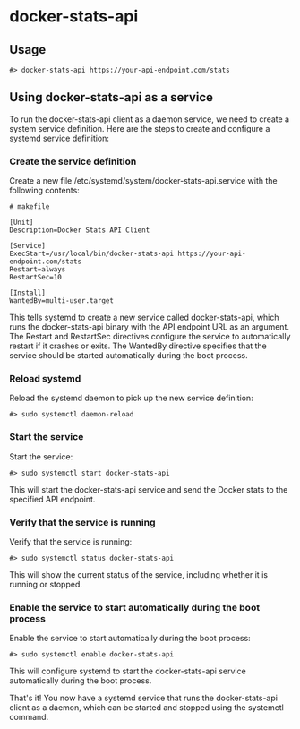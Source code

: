 # docker-stats-api

## Usage

    #> docker-stats-api https://your-api-endpoint.com/stats

## Using docker-stats-api as a service

To run the docker-stats-api client as a daemon service, we need to create a system service definition. Here are the steps to create and configure a systemd service definition:

### Create the service definition

Create a new file /etc/systemd/system/docker-stats-api.service with the following contents:

    # makefile

    [Unit]
    Description=Docker Stats API Client

    [Service]
    ExecStart=/usr/local/bin/docker-stats-api https://your-api-endpoint.com/stats
    Restart=always
    RestartSec=10

    [Install]
    WantedBy=multi-user.target

This tells systemd to create a new service called docker-stats-api, which runs the docker-stats-api binary with the API endpoint URL as an argument. The Restart and RestartSec directives configure the service to automatically restart if it crashes or exits. The WantedBy directive specifies that the service should be started automatically during the boot process.

### Reload systemd

Reload the systemd daemon to pick up the new service definition:

    #> sudo systemctl daemon-reload

### Start the service

Start the service:

    #> sudo systemctl start docker-stats-api

This will start the docker-stats-api service and send the Docker stats to the specified API endpoint.

### Verify that the service is running

Verify that the service is running:

    #> sudo systemctl status docker-stats-api

This will show the current status of the service, including whether it is running or stopped.

### Enable the service to start automatically during the boot process

Enable the service to start automatically during the boot process:

    #> sudo systemctl enable docker-stats-api

This will configure systemd to start the docker-stats-api service automatically during the boot process.

That's it! You now have a systemd service that runs the docker-stats-api client as a daemon, which can be started and stopped using the systemctl command.